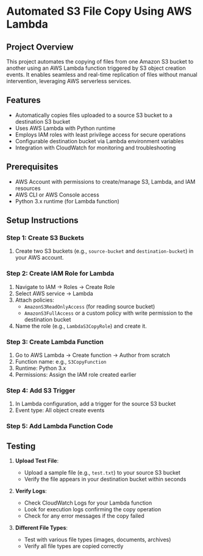 # Automated S3 File Copy Using AWS Lambda

## Project Overview

This project automates the copying of files from one Amazon S3 bucket to another using an AWS Lambda function triggered by S3 object creation events. It enables seamless and real-time replication of files without manual intervention, leveraging AWS serverless services.

## Features

- Automatically copies files uploaded to a source S3 bucket to a destination S3 bucket
- Uses AWS Lambda with Python runtime
- Employs IAM roles with least privilege access for secure operations
- Configurable destination bucket via Lambda environment variables
- Integration with CloudWatch for monitoring and troubleshooting

## Prerequisites

- AWS Account with permissions to create/manage S3, Lambda, and IAM resources
- AWS CLI or AWS Console access
- Python 3.x runtime (for Lambda function)

## Setup Instructions

### Step 1: Create S3 Buckets

1. Create two S3 buckets (e.g., `source-bucket` and `destination-bucket`) in your AWS account.

### Step 2: Create IAM Role for Lambda

1. Navigate to IAM → Roles → Create Role
2. Select AWS service → Lambda
3. Attach policies:
   - `AmazonS3ReadOnlyAccess` (for reading source bucket)
   - `AmazonS3FullAccess` or a custom policy with write permission to the destination bucket
4. Name the role (e.g., `LambdaS3CopyRole`) and create it.

### Step 3: Create Lambda Function

1. Go to AWS Lambda → Create function → Author from scratch
2. Function name: e.g., `S3CopyFunction`
3. Runtime: Python 3.x
4. Permissions: Assign the IAM role created earlier

### Step 4: Add S3 Trigger

1. In Lambda configuration, add a trigger for the source S3 bucket
2. Event type: All object create events

### Step 5: Add Lambda Function Code

## Testing

1. **Upload Test File**:
   - Upload a sample file (e.g., `test.txt`) to your source S3 bucket
   - Verify the file appears in your destination bucket within seconds

2. **Verify Logs**:
   - Check CloudWatch Logs for your Lambda function
   - Look for execution logs confirming the copy operation
   - Check for any error messages if the copy failed

3. **Different File Types**:
   - Test with various file types (images, documents, archives)
   - Verify all file types are copied correctly
